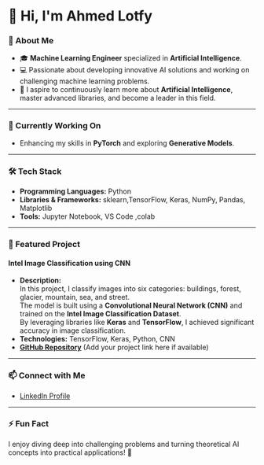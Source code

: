 # 👋 Hi, I'm Ahmed Lotfy

### 🧠 About Me  
- 🎓 **Machine Learning Engineer** specialized in **Artificial Intelligence**.  
- 💻 Passionate about developing innovative AI solutions and working on challenging machine learning problems.  
- 🌟 I aspire to continuously learn more about **Artificial Intelligence**, master advanced libraries, and become a leader in this field.

---

### 🌱 Currently Working On  
- Enhancing my skills in **PyTorch** and exploring **Generative Models**.  

---

### 🛠️ Tech Stack  
- **Programming Languages:** Python  
- **Libraries & Frameworks:** sklearn,TensorFlow, Keras, NumPy, Pandas, Matplotlib  
- **Tools:** Jupyter Notebook, VS Code ,colab 

---

### 🌟 Featured Project  
#### Intel Image Classification using CNN  
- **Description:**  
  In this project, I classify images into six categories: buildings, forest, glacier, mountain, sea, and street.  
  The model is built using a **Convolutional Neural Network (CNN)** and trained on the **Intel Image Classification Dataset**.  
  By leveraging libraries like **Keras** and **TensorFlow**, I achieved significant accuracy in image classification.  
- **Technologies:** TensorFlow, Keras, Python, CNN  
- **[GitHub Repository](#)** (Add your project link here if available)

---

### 📫 Connect with Me  
- [LinkedIn Profile](https://www.linkedin.com/in/ahmed-lotfy-aa953a257)  

---

### ⚡ Fun Fact  
I enjoy diving deep into challenging problems and turning theoretical AI concepts into practical applications! 🚀  


<!---
Ahmedlotfy15/Ahmedlotfy15 is a ✨ special ✨ repository because its `README.md` (this file) appears on your GitHub profile.
You can click the Preview link to take a look at your changes.
--->

